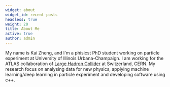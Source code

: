 ```yaml
---
widget: about
widget_id: recent-posts
headless: true
weight: 20
title: About Me
active: true
author: admin
---
```

M﻿y name is Kai Zheng, and I'm a phisicst PhD student working on particle experiment at University of Illinois Urbana-Champaign. I am working for the ATLAS collaboration of [Large Hadron Collider](https://home.cern/science/accelerators/large-hadron-collider) at Switzerland, CERN. My research focus on analysing data for new physics, applying machine learning/deep learning in particle experiment and developing software using c++.
